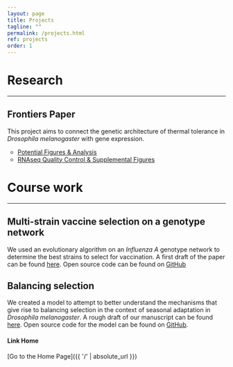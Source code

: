 ```yaml
---
layout: page
title: Projects
tagline: ""
permalink: /projects.html
ref: projects
order: 1
---
```


# Research
---

## Frontiers Paper

This project aims to connect the genetic architecture of thermal tolerance in _Drosophila melanogaster_ with gene expression.

<ul style="list-style-type:circle;">
  <li><a href="https://tsoleary.github.io/rna_seq/cahan/scripts/tso_analysis.html" target="_blank" >Potential Figures & Analysis</a></li>
  <li><a href = "https://tsoleary.github.io/rna_seq/cahan/results/whole_body_heat_cold_shock_report.html" target="_blank">RNAseq Quality Control & Supplemental Figures</a></li>
</ul>  

# Course work
---

## Multi-strain vaccine selection on a genotype network

We used an evolutionary algorithm on an _Influenza A_ genotype network to determine the best strains to select for vaccination. A first draft of the paper can be found <a href = "projects/Vaccine_Paper.pdf" target="_blank">here</a>. Open source code can be found on <a href = "https://github.com/tsoleary/vaccines" target="_blank">GitHub</a>


## Balancing selection

We created a model to attempt to better understand the mechanisms that give rise to balancing selection in the context of seasonal adaptation in _Drosophila melanogaster_. A rough draft of our manuscript can be found <a href = "projects/season_adapt.pdf" target="_blank">here</a>. Open source code for the model can be found on <a href = "https://github.com/tsoleary/season_adapt" target="_blank">GitHub</a>.

#### Link Home

[Go to the Home Page]({{ '/' | absolute_url }})
